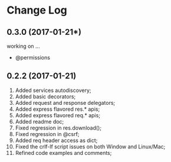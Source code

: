 Change Log
==========

0.3.0 (2017-01-21*)
-------------------
working on ...

- @permissions


0.2.2 (2017-01-21)
------------------
1. Added services autodiscovery;
2. Added basic decorators;
3. Added request and response delegators;
4. Added express flavored res.* apis;
5. Added express flavored req.* apis;
6. Added readme doc;
7. Fixed regression in res.download();
8. Fixed regression in @csrf;
9. Added req header access as dict;
10. Fixed the crlf-lf script issues on both Window and Linux/Mac;
11. Refined code examples and comments;